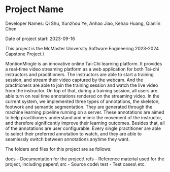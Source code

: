# Project Name

Developer Names: Qi Shu, Xunzhou Ye, Anhao Jiao, Kehao Huang, Qianlin Chen

Date of project start: 2023-09-16

This project is the McMaster University Software Engineering 2023-2024 Capstone Project.\\

MontionMingle is an innovative online Tai-Chi learning platform. It provides a real-time 
video streaming platform as a web application for both Tai-chi instructors and practitioners. 
The instructors are able to start a training session, and stream their video captured by 
the webcam. And the practitioners are able to join the training session and watch the 
live video from the instructor. On top of that, during a training session, all users are 
able turn on real time annotations rendered on the streaming video. In the current system, 
we implemented three types of annotations, the skeleton, footwork and semantic segmentation. 
They are generated through the machine learning pipeline running on a server. These annotations 
are aimed to help practitioners understand and mimic the movement of the instructor, and 
therefore significantly improve their learning outcomes. Besides that, all of the annotations 
are user configurable. Every single practitioner are able to select their preferred annotation 
to watch, and they are able to seamlessly switch between  annotations anytime they want. 



The folders and files for this project are as follows:

docs - Documentation for the project\\
refs - Reference material used for the project, including papers\\
src - Source code\\
test - Test cases\\
etc.
